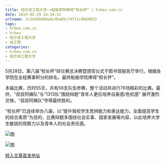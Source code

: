 ```yaml
---
title: 哈尔滨工程大学->船舶学院捧得“校长杯” | hrbeu.com.cn
date: 2019-05-29 14:34:12
urlname: 2c2e588488a4cdba85cf4f11c8b69033
tags: 
- hrbeu.com.cn
- hrbeu
- 哈尔滨工程大学
- 哈工程
categories:
- hrbeu.com.cn
- 哈尔滨工程大学
---
```



5月28日，第八届“校长杯”辩论赛总决赛暨颁奖仪式于图书馆报告厅举行。根据各学院在全程赛事积分的排名，最终船舶学院捧得“校长杯”。

本届比赛，历时55天，共有56支队伍参赛，整个活动共进行76场精彩的比赛。最终，“叔叔阿姨队”与“1313队”围绕辩题“青年人更应培养自豪感/危机感” 展开激烈交锋，“叔叔阿姨队”夺得最终胜利。

“校长杯”已连续举办八届，以“提升我校学生思辨能力和表达能力，全面提高学生的综合素质”为目的，比赛辩题多围绕社会实事、国家发展等内容，以此培养大学生敏锐的观察力以及青年人的社会责任感。



![图](http://gongxue.cn/news/UploadFiles_4906/201905/2019052914280104.jpg)

![图](http://gongxue.cn/news/UploadFiles_4906/201905/2019052914280106.png)

[转入文章首发地址](http://gongxue.cn/news/2019/201905/news_195605.html)